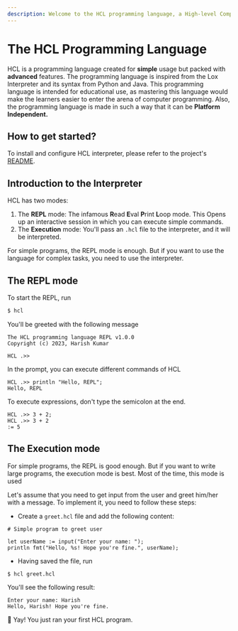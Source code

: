 ```yaml
---
description: Welcome to the HCL programming language, a High-level Computing Language
---
```


# The HCL Programming Language

HCL is a programming language created for **simple** usage but packed with **advanced** features. The programming language is inspired from the Lox Interpreter and its syntax from Python and Java. This programming language is intended for educational use, as mastering this language would make the learners easier to enter the arena of computer programming. Also, the programming language is made in such a way that it can be **Platform Independent.**

## How to get started?

To install and configure HCL interpreter, please refer to the project's [README](https://github.com/harishtpj/HCL).

## Introduction to the Interpreter

HCL has two modes:

1. The **REPL** mode: The infamous **R**ead **E**val **P**rint **L**oop mode. This Opens up an interactive session in which you can execute simple commands.
2. The **Execution** mode: You'll pass an `.hcl` file to the interpreter, and it will be interpreted.

For simple programs, the REPL mode is enough. But if you want to use the language for complex tasks, you need to use the interpreter.

## The REPL mode

To start the REPL, run

```bash
$ hcl
```

You'll be greeted with the following message

```
The HCL programming language REPL v1.0.0
Copyright (c) 2023, Harish Kumar

HCL .>> 
```

In the prompt, you can execute different commands of HCL

```clike
HCL .>> println "Hello, REPL";
Hello, REPL
```

To execute expressions, don't type the semicolon at the end.

```clike
HCL .>> 3 + 2;
HCL .>> 3 + 2
:= 5
```

## The Execution mode

For simple programs, the REPL is good enough. But if you want to write large programs,  the execution mode is best. Most of the time, this mode is used

Let's assume that you need to get input from the user and greet him/her with a message. To implement it, you need to follow these steps:

* Create a `greet.hcl` file and add the following content:&#x20;

```clike
# Simple program to greet user

let userName := input("Enter your name: ");
println fmt("Hello, %s! Hope you're fine.", userName);
```

* Having saved the file, run

```
$ hcl greet.hcl
```

You'll see the following result:

```
Enter your name: Harish
Hello, Harish! Hope you're fine.
```

🥳 Yay! You just ran your first HCL program.

